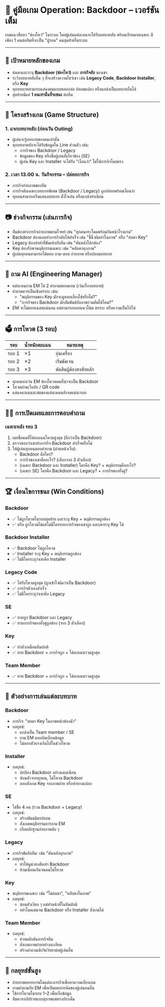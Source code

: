 # 📘 คู่มือเกม Operation: Backdoor – เวอร์ชันเต็ม

เกมแนวสืบหา "ช่องโหว่" ในระบบ โดยผู้เล่นแต่ละคนจะได้รับบทบาทลับ พร้อมเป้าหมายเฉพาะ มีเพียง 1 คนต่อทีมที่จะเป็น "ผู้รอด" คนสุดท้ายในระบบ

---

## 🎯 เป้าหมายหลักของเกม

- ค้นหาและระบุ **Backdoor (ช่องโหว่)** และ **ภารกิจลับ** ของเขา
- ระวังบทบาทลับอื่น ๆ ที่จะสร้างความไขว้เขว เช่น **Legacy Code**, **Backdoor Installer**, หรือ **Key**
- ทุกบทบาทสามารถแสดงตนแบบหลอกล่อ ปลอมแปลง หรือแกล้งเป็นบทบาทอื่นได้
- สุดท้ายมีแค่ **1 คนเท่านั้นที่จะชนะ** ต่อทีม

---

## 🧩 โครงสร้างเกม (Game Structure)

### 1. แจกบทบาทลับ (ก่อนวัน Outing)

- ผู้เล่นจะรู้บทบาทของตนเท่านั้น
- ทุกบทบาทลับจะได้รับข้อมูลใน Line ส่วนตัว เช่น:
  - ภารกิจของ Backdoor / Legacy
  - ข้อมูลของ Key หรือชื่อผู้เล่นที่เกี่ยวข้อง (SE)
  - ผู้เล่น Key และ Installer จะได้รับ "เงื่อนงำ" ไม่ใช่ภารกิจโดยตรง

### 2. เวลา 13.00 น. วันกิจกรรม – ปล่อยภารกิจ

- ภารกิจถ่ายภาพของทีม
- ภารกิจลับเฉพาะบทบาทพิเศษ (Backdoor / Legacy) ถูกปล่อยพร้อมเงื่อนงำ
- ทุกคนสามารถเริ่มแสดงบทบาท ตั้งใจเล่น หรือแกล้งทำเนียน

---

## 📷 ช่วงกิจกรรม (เล่นภารกิจ)

- ทีมต้องทำภารกิจถ่ายภาพตามโจทย์ เช่น "ทุกคนกระโดดพร้อมกันหน้าโรงแรม"
- Backdoor ต้องแอบทำภารกิจลับให้สำเร็จ เช่น "ชี้นิ้วผิดท่าในภาพ" หรือ "สบตา Key"
- Legacy ต้องทำท่าที่ขัดแย้งกับทีม เช่น "หันหลังให้กล้อง"
- Key ต้องรักษาพฤติกรรมเฉพาะ เช่น "หลับตาทุกภาพ"
- ผู้เล่นทุกคนสามารถโต้ตอบ ถาม-ตอบ ถ่ายภาพ หรือปลอมบทบาท

---

## 🚀 ถาม AI (Engineering Manager)

- แต่ละคนถาม EM ได้ 2 คำถามตลอดเกม (เว้นเรื่องบทบาท)
- คำถามควรเป็นเชิงตรรกะ เช่น:
  - "พฤติกรรมของ Key มักจะดูหลบเลี่ยงใช่หรือไม่?"
  - "ภารกิจของ Backdoor มักสัมพันธ์กับภาพรวมทีมใช่ไหม?"
- EM จะไม่ตอบเฉลยแน่นอน แต่สามารถบอกแนวโน้ม ตรรกะ หรือความเป็นไปได้

---

## 🗳️ การโหวต (3 รอบ)

| รอบ | น้ำหนักคะแนน | หมายเหตุ |
|-----|----------------|----------|
| รอบ 1 | ×1 | อุ่นเครื่อง |
| รอบ 2 | ×2 | เริ่มชัดเจน |
| รอบ 3 | ×3 | ตัดสินผู้ต้องสงสัยหลัก |

- ทุกคนยกเว้น EM ต้องโหวตคนที่น่าจะเป็น Backdoor
- โหวตผ่านเว็บลับ / QR code
- แสดงคะแนนสะสมของแต่ละคนหลังจบแต่ละรอบ

---

## 🕵️‍♀️ การเปิดเผยและการตอบคำถาม

### เฉพาะหลัง **รอบ 3**

1. เผยชื่อคนที่ได้คะแนนโหวตสูงสุด (ถือว่าเป็น Backdoor)
2. ตรวจสอบว่าเขาทำภารกิจ Backdoor สำเร็จหรือไม่
3. ให้ผู้เล่นทุกคนตอบคำถาม (ผ่านหน้าเว็บ):
   - Backdoor คือใคร?
   - ภารกิจของเขาคืออะไร? (เลือกจาก 3 ตัวเลือก)
   - (เฉพาะ Backdoor และ Installer) ใครคือ Key? + พฤติกรรมคืออะไร?
   - (เฉพาะ SE) ใครคือ Backdoor และ Legacy? + ภารกิจของทั้งคู่?

---

## 🏆 เงื่อนไขการชนะ (Win Conditions)

### Backdoor
- ✅ ไม่ถูกโหวตในรอบสุดท้าย และระบุ Key + พฤติกรรมถูกต้อง
- ✅ หรือ ถูกโหวตได้แต่ไม่มีใครทายภารกิจของเขาถูก และเขาระบุ Key ได้

### Backdoor Installer
- ✅ Backdoor ไม่ถูกโหวต
- ✅ Installer ระบุ Key + พฤติกรรมถูกต้อง
- ✅ ไม่มีใครระบุว่าเขาคือ Installer

### Legacy Code
- ✅ ได้รับโหวตสูงสุด (ถูกเข้าใจผิดว่าเป็น Backdoor)
- ✅ ภารกิจตัวเองสำเร็จ
- ✅ ไม่มีใครระบุว่าเขาคือ Legacy

### SE
- ✅ ทายถูก Backdoor และ Legacy
- ✅ ทายภารกิจของทั้งคู่ถูกต้อง (จาก 3 ตัวเลือก)

### Key
- ✅ ทำตัวเหมือนทีมปกติ
- ✅ ทาย Backdoor + ภารกิจถูก + ได้คะแนนรวมสูงสุด

### Team Member
- ✅ ทาย Backdoor + ภารกิจถูก + ได้คะแนนรวมสูงสุด

---

## 🧃 ตัวอย่างการเล่นแต่ละบทบาท

### Backdoor
- ภารกิจ: "สบตา Key ในภาพหน้าห้องน้ำ"
- กลยุทธ์:
  - แกล้งเป็น Team member / SE
  - ถาม EM แบบบิดเบือนข้อมูล
  - ไม่ออกตัวแรงเกินไปในช่วงโหวต

### Installer
- กลยุทธ์:
  - ปกป้อง Backdoor อย่างแนบเนียน
  - ซ่อนตัวจากทุกคน, ไม่โหวต Backdoor
  - ลอบสังเกต Key จากภาพถ่าย หรือท่าทางแปลก

### SE
- ได้ชื่อ 4 คน (รวม Backdoor + Legacy)
- กลยุทธ์:
  - สร้างพันธมิตรปลอม
  - สังเกตพฤติกรรมการถาม EM
  - เก็บหลักฐานถ่ายภาพลับ ๆ

### Legacy
- ภารกิจขัดกับทีม: เช่น "หันหลังทุกภาพ"
- กลยุทธ์:
  - ทำให้ดูน่าสงสัยเท่า Backdoor
  - ห้ามเนียนเกินจนคนไม่โหวต

### Key
- พฤติกรรมเฉพาะ เช่น "ไม่สบตา", "หลับตาในภาพ"
- กลยุทธ์:
  - ซ่อนตัวเงียบ ๆ แต่ทำหน้าที่ในทีมปกติ
  - อย่าโดดเด่นจน Backdoor หรือ Installer สังเกตได้

### Team Member
- กลยุทธ์:
  - ช่วยผลักดันภารกิจทีม
  - สังเกตภาพถ่ายอย่างละเอียด
  - สร้างคำถามเชิงจิตวิทยาต่อผู้เล่นอื่น

---

## 🚀 กลยุทธ์ขั้นสูง

- ถ่ายภาพหลายภาพในแต่ละภารกิจเพื่อหาความเบี่ยงเบน
- ถามคำถามกับ EM เพื่อเปิดเผยการคิดของผู้เล่นคนอื่น
- ใช้การโหวตในรอบ 1–2 เพื่อเก็บข้อมูล
- ทีมควรอภิปรายแบบสุภาพแต่ตรงประเด็น
